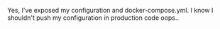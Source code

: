 Yes, I've exposed my configuration and docker-compose.yml.
I know I shouldn't push my configuration in production code oops..
